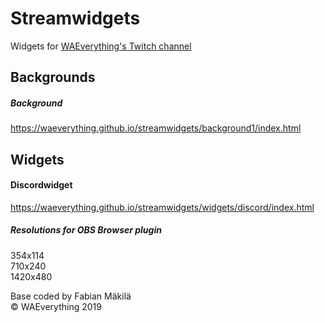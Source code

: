 # Streamwidgets
Widgets for [WAEverything's Twitch channel](https://twitch.tv/waeverything)

## Backgrounds
##### Background 
https://waeverything.github.io/streamwidgets/background1/index.html

## Widgets

#### Discordwidget
https://waeverything.github.io/streamwidgets/widgets/discord/index.html  
##### Resolutions for OBS Browser plugin  
354x114  
710x240  
1420x480  

Base coded by Fabian Mäkilä  
© WAEverything 2019
